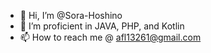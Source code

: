 - 👋 Hi, I’m @Sora-Hoshino
- 👀 I’m proficient in JAVA, PHP, and Kotlin
- 📫 How to reach me @ afl13261@gmail.com

<!---
Sora-Hoshino/Sora-Hoshino is a ✨ special ✨ repository because its `README.md` (this file) appears on your GitHub profile.
You can click the Preview link to take a look at your changes.
--->
